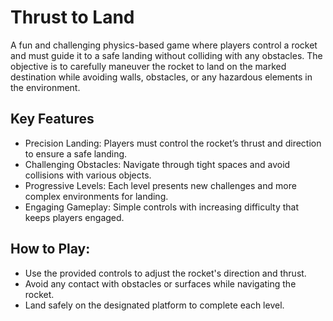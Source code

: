 # Thrust to Land
A fun and challenging physics-based game where players control a rocket and must guide it to a safe landing without colliding with any obstacles. 
The objective is to carefully maneuver the rocket to land on the marked destination while avoiding walls, obstacles, or any hazardous elements in the environment.

## Key Features
* Precision Landing: Players must control the rocket’s thrust and direction to ensure a safe landing.
* Challenging Obstacles: Navigate through tight spaces and avoid collisions with various objects.
* Progressive Levels: Each level presents new challenges and more complex environments for landing.
* Engaging Gameplay: Simple controls with increasing difficulty that keeps players engaged.

## How to Play:
* Use the provided controls to adjust the rocket's direction and thrust.<br/>
* Avoid any contact with obstacles or surfaces while navigating the rocket.<br/>
* Land safely on the designated platform to complete each level.<br/>

